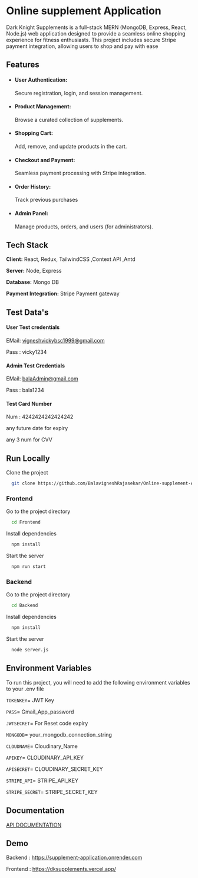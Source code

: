 # Online supplement Application

Dark Knight Supplements is a full-stack MERN (MongoDB, Express, React, Node.js) web application designed to provide a seamless online shopping experience for fitness enthusiasts. This project includes secure Stripe payment integration, allowing users to shop and pay with ease

## Features

- #### User Authentication:
  Secure registration, login, and session management.
- #### Product Management:
  Browse a curated collection of supplements.
- #### Shopping Cart:
  Add, remove, and update products in the cart.
- #### Checkout and Payment:
  Seamless payment processing with Stripe integration.
- #### Order History:
  Track previous purchases
- #### Admin Panel:
  Manage products, orders, and users (for administrators).

## Tech Stack

**Client:** React, Redux, TailwindCSS ,Context API ,Antd

**Server:** Node, Express

**Database:** Mongo DB

**Payment Integration:** Stripe Payment gateway

## Test Data's

#### User Test credentials

EMail: vigneshvickybsc1999@gmail.com

Pass : vicky1234

#### Admin Test Credentials

EMail: balaAdmin@gmail.com

Pass : bala1234

#### Test Card Number

Num : 4242424242424242

any future date for expiry

any 3 num for CVV

## Run Locally

Clone the project

```bash
  git clone https://github.com/BalavigneshRajasekar/Online-supplement-Application.git
```

### Frontend

Go to the project directory

```bash
  cd Frontend
```

Install dependencies

```bash
  npm install
```

Start the server

```bash
  npm run start
```

### Backend

Go to the project directory

```bash
  cd Backend
```

Install dependencies

```bash
  npm install
```

Start the server

```bash
  node server.js
```

## Environment Variables

To run this project, you will need to add the following environment variables to your .env file

`TOKENKEY`= JWT Key

`PASS`= Gmail_App_password

`JWTSECRET`= For Reset code expiry

`MONGODB`= your_mongodb_connection_string

`CLOUDNAME`= Cloudinary_Name

`APIKEY`= CLOUDINARY_API_KEY

`APISECRET`= CLOUDINARY_SECRET_KEY

`STRIPE_API`= STRIPE_API_KEY

`STRIPE_SECRET`= STRIPE_SECRET_KEY

## Documentation

[API DOCUMENTATION](https://linktodocumentation)

## Demo

Backend : https://supplement-application.onrender.com

Frontend : https://dksupplements.vercel.app/
